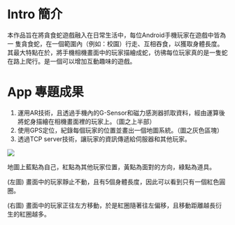 # Intro 簡介
本作品旨在將貪食蛇遊戲融入在日常生活中，每位Android手機玩家在遊戲中皆為一
隻貪食蛇，在一個範圍內（例如：校園）行走、互相吞食，以獲取身體長度。
其最大特點在於，將手機相機畫面中的玩家描繪成蛇，彷彿每位玩家真的是一隻蛇
在路上爬行。是一個可以增加互動趣味的遊戲。

# App 專題成果
1. 運用AR技術，且透過手機內的G-Sensor和磁力感測器抓取資料，經由運算後將蛇身描繪在相機畫面裡的玩家上。（圖之上半部）
2. 使用GPS定位，紀錄每個玩家的位置並畫出一個地圖系統。（圖之灰色區塊）
3. 透過TCP server技術，讓玩家的資訊傳遞給伺服器和其他玩家。

![](https://i.imgur.com/DgSxXWv.png)

地圖上藍點為自己，紅點為其他玩家位置，黃點為面對的方向，綠點為道具。

(左圖)
畫面中的玩家靜止不動，且有5個身體長度，因此可以看到只有一個紅色圓圈。

(右圖)
畫面中的玩家正往左方移動，於是紅圈隨著往左偏移，且移動距離越長衍生的紅圈越多。
